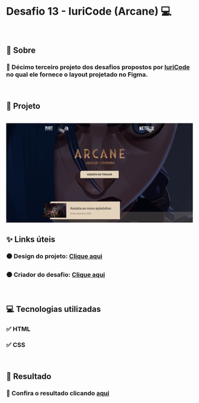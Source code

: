 # Desafio 13 - IuriCode (Arcane) 💻

<br>

## 📌 Sobre

### 🥇 Décimo terceiro projeto dos desafios propostos por  <a href="https://www.linkedin.com/in/iuricode/" target="_blank">IuriCode</a> no qual ele fornece o layout projetado no Figma.

<br>

## 🎯 Projeto

<br>

<img src="./assets/design/arcane.jpg">

<br>

## ✨ Links úteis

### ⚫ Design do projeto: <a href="https://www.figma.com/file/Yb9IBH56g7T1hdIyZ3BMNO/Desafios---Codelândia?node-id=32427%3A3" target="_blank">Clique aqui</a>
### ⚫ Criador do desafio: <a href="https://www.linkedin.com/in/iuricode/" target="_blank">Clique aqui</a>
  
<br>

## 💻 Tecnologias utilizadas

### ✅ HTML
### ✅ CSS

<br>

## 🎉 Resultado

### 🧐 Confira o resultado clicando <a href="https://arcane-torrico.netlify.app" target="_blank">aqui</a>